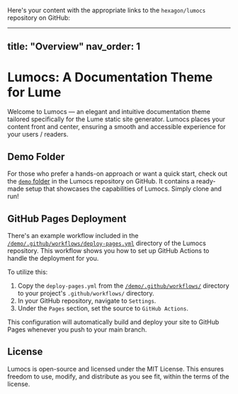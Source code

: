 Here's your content with the appropriate links to the `hexagon/lumocs`
repository on GitHub:

---

## title: "Overview" nav_order: 1

# Lumocs: A Documentation Theme for Lume

Welcome to Lumocs — an elegant and intuitive documentation theme tailored
specifically for the Lume static site generator. Lumocs places your content
front and center, ensuring a smooth and accessible experience for your users /
readers.

## Demo Folder

For those who prefer a hands-on approach or want a quick start, check out the
[`demo` folder](https://github.com/hexagon/lumocs/tree/main/demo) in the Lumocs
repository on GitHub. It contains a ready-made setup that showcases the
capabilities of Lumocs. Simply clone and run!

## GitHub Pages Deployment

There's an example workflow included in the
[`/demo/.github/workflows/deploy-pages.yml`](https://github.com/hexagon/lumocs/blob/main/demo/.github/workflows/deploy-pages.yml)
directory of the Lumocs repository. This workflow shows you how to set up GitHub
Actions to handle the deployment for you.

To utilize this:

1. Copy the `deploy-pages.yml` from the
   [`/demo/.github/workflows/`](https://github.com/hexagon/lumocs/tree/main/demo/.github/workflows)
   directory to your project's `.github/workflows/` directory.
2. In your GitHub repository, navigate to `Settings`.
3. Under the `Pages` section, set the source to `GitHub Actions`.

This configuration will automatically build and deploy your site to GitHub Pages
whenever you push to your main branch.

## License

Lumocs is open-source and licensed under the MIT License. This ensures freedom
to use, modify, and distribute as you see fit, within the terms of the license.
